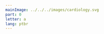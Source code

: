 ```yaml
---
mainImage: ../../../images/cardiology.svg
part: 0
letter: a
lang: ptbr
---
```


<div class="content">

</div>
